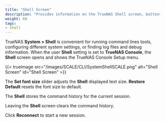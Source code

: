 ```yaml
---
title: "Shell Screen"
description: "Provides information on the TrueNAS Shell screen, buttons, and slider."
weight: 60
tags:
- shell
---
```


TrueNAS **System > Shell** is convenient for running command lines tools, configuring different system settings, or finding log files and debug information.
When the user **Shell** setting is set to **TrueNAS Console**, the **Shell** screen opens and shows the TrueNAS Console Setup menu.

{{< trueimage src="/images/SCALE/CLI/SystemShellSCALE.png" alt="Shell Screen" id="Shell Screen" >}}

The **Set font size** slider adjusts the **Shell** displayed text size.
**Restore Default** resets the font size to default.

The **Shell** stores the command history for the current session.

Leaving the **Shell** screen clears the command history.

Click **Reconnect** to start a new session.
